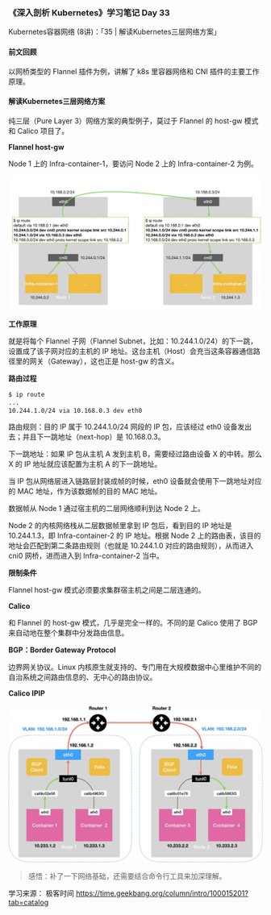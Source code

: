 ### 《深入剖析 Kubernetes》学习笔记 Day 33

Kubernetes容器网络 (8讲)：「35 | 解读Kubernetes三层网络方案」

#### 前文回顾

以网桥类型的 Flannel 插件为例，讲解了 k8s 里容器网络和 CNI 插件的主要工作原理。

#### 解读Kubernetes三层网络方案

纯三层（Pure Layer 3）网络方案的典型例子，莫过于 Flannel 的 host-gw 模式和 Calico 项目了。

**Flannel host-gw**

Node 1 上的 Infra-container-1，要访问 Node 2 上的 Infra-container-2 为例。

![](media/16766552195572.jpg)

**工作原理**

就是将每个 Flannel 子网（Flannel Subnet，比如：10.244.1.0/24）的下一跳，设置成了该子网对应的主机的 IP 地址。这台主机（Host）会充当这条容器通信路径里的网关（Gateway），这也正是 host-gw 的含义。

**路由过程**

```
$ ip route
...
10.244.1.0/24 via 10.168.0.3 dev eth0
```

路由规则：目的 IP 属于 10.244.1.0/24 网段的 IP 包，应该经过 eth0 设备发出去；并且下一跳地址（next-hop）是 10.168.0.3。

下一跳地址：如果 IP 包从主机 A 发到主机 B，需要经过路由设备 X 的中转。那么 X 的 IP 地址就应该配置为主机 A 的下一跳地址。

当 IP 包从网络层进入链路层封装成帧的时候，eth0 设备就会使用下一跳地址对应的 MAC 地址，作为该数据帧的目的 MAC 地址。

数据帧从 Node 1 通过宿主机的二层网络顺利到达 Node 2 上。

Node 2 的内核网络栈从二层数据帧里拿到 IP 包后，看到目的 IP 地址是 10.244.1.3，即 Infra-container-2 的 IP 地址。根据 Node 2 上的路由表，该目的地址会匹配到第二条路由规则（也就是 10.244.1.0 对应的路由规则），从而进入 cni0 网桥，进而进入到 Infra-container-2 当中。

**限制条件**

Flannel host-gw 模式必须要求集群宿主机之间是二层连通的。

**Calico**

和 Flannel 的 host-gw 模式，几乎是完全一样的。不同的是 Calico 使用了 BGP 来自动地在整个集群中分发路由信息。

**BGP：Border Gateway Protocol**

边界网关协议。Linux 内核原生就支持的、专门用在大规模数据中心里维护不同的自治系统之间路由信息的、无中心的路由协议。

**Calico IPIP**

![](media/16766573049650.jpg)

> 感悟：补了一下网络基础，还需要结合命令行工具来加深理解。

学习来源： 极客时间 https://time.geekbang.org/column/intro/100015201?tab=catalog

